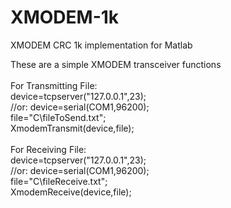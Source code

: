 # XMODEM-1k
XMODEM CRC 1k implementation for Matlab

These are a simple XMODEM transceiver functions<br/>
<br/>
For Transmitting File:<br/>
device=tcpserver("127.0.0.1",23);<br/>
//or: device=serial(COM1,96200);<br/>
file="C\fileToSend.txt";<br/>
XmodemTransmit(device,file);<br/>
<br/>
For Receiving File:<br/>
device=tcpserver("127.0.0.1",23);<br/>
//or: device=serial(COM1,96200);<br/>
file="C\fileReceive.txt";<br/>
XmodemReceive(device,file);<br/>
